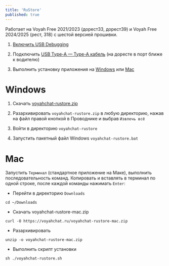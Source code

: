```yaml
---
title: 'RuStore'
published: true
---
```


Работает на Voyah Free 2021/2023 (дорест33, дорест39) и Voyah Free 2024/2025 (рест, 318) с шестой версией прошивки.

1. [Включить USB Debugging](https://voyahchat.ru/common/usb-debugging)

2. Подключить [USB Type-A — Type-A кабель](https://voyahchat.ru/common/cable) (на доресте в порт ближе к водителю)

3. Выполнить установку приложения на [Windows](#windows) или [Mac](#mac)

# Windows

1. Скачать [voyahchat-rustore.zip](/voyahchat-rustore.zip)

2. Разархивировать `voyahchat-rustore.zip` в любую директорию, нажав на файл правой кнопкой в Проводнике и выбрав `Извлечь всё`

3. Войти в директорию `voyahchat-rustore`

4. Запустить пакетный файл Windows `voyahchat-rustore.bat`

# Mac

Запустить `Терминал` (стандартное приложение на Маке), выполнить последовательность команд. Копировать и вставлять в терминал по одной строке, после каждой команды нажимать `Enter`:
  * Перейти в директорию `Downloads`
```
cd ~/Downloads
```
  * Скачать voyahchat-rustore-mac.zip
```
curl -O https://voyahchat.ru/voyahchat-rustore-mac.zip
 ```
  * Разархивировать
```
unzip -o voyahchat-rustore-mac.zip
```
  * Выполнить скрипт установки
```
sh ./voyahchat-rustore.sh
```

